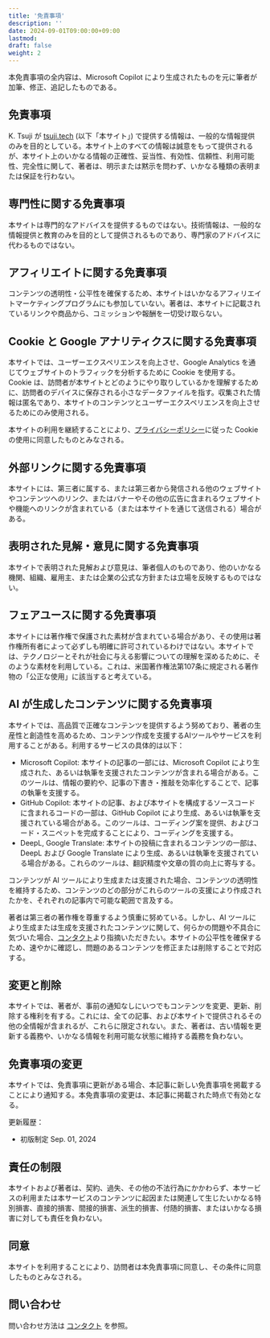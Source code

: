 ```yaml
---
title: '免責事項'
description: ''
date: 2024-09-01T09:00:00+09:00
lastmod: 
draft: false
weight: 2
---
```


本免責事項の全内容は、Microsoft Copilot により生成されたものを元に筆者が加筆、修正、追記したものである。

## 免責事項

K. Tsuji が [tsuji.tech](https://tsuji.tech) (以下「本サイト」) で提供する情報は、一般的な情報提供のみを目的としている。本サイト上のすべての情報は誠意をもって提供されるが、本サイト上のいかなる情報の正確性、妥当性、有効性、信頼性、利用可能性、完全性に関して、著者は、明示または黙示を問わず、いかなる種類の表明または保証を行わない。

## 専門性に関する免責事項

本サイトは専門的なアドバイスを提供するものではない。技術情報は、一般的な情報提供と教育のみを目的として提供されるものであり、専門家のアドバイスに代わるものではない。

## アフィリエイトに関する免責事項

コンテンツの透明性・公平性を確保するため、本サイトはいかなるアフィリエイトマーケティングプログラムにも参加していない。著者は、本サイトに記載されているリンクや商品から、コミッションや報酬を一切受け取らない。

## Cookie と Google アナリティクスに関する免責事項

本サイトでは、ユーザーエクスペリエンスを向上させ、Google Analytics を通じてウェブサイトのトラフィックを分析するために Cookie を使用する。Cookie は、訪問者が本サイトとどのようにやり取りしているかを理解するために、訪問者のデバイスに保存される小さなデータファイルを指す。収集された情報は匿名であり、本サイトのコンテンツとユーザーエクスペリエンスを向上させるためにのみ使用される。

本サイトの利用を継続することにより、[プライバシーポリシー](https://tsuji.tech/jp/privacy-policy)に従った Cookie の使用に同意したものとみなされる。


## 外部リンクに関する免責事項

本サイトには、第三者に属する、または第三者から発信される他のウェブサイトやコンテンツへのリンク、またはバナーやその他の広告に含まれるウェブサイトや機能へのリンクが含まれている（または本サイトを通じて送信される）場合がある。

## 表明された見解・意見に関する免責事項

本サイトで表明された見解および意見は、筆者個人のものであり、他のいかなる機関、組織、雇用主、または企業の公式な方針または立場を反映するものではない。

## フェアユースに関する免責事項

本サイトには著作権で保護された素材が含まれている場合があり、その使用は著作権所有者によって必ずしも明確に許可されているわけではない。本サイトでは、テクノロジーとそれが社会に与える影響についての理解を深めるために、そのような素材を利用している。これは、米国著作権法第107条に規定される著作物の「公正な使用」に該当すると考えている。

## AI が生成したコンテンツに関する免責事項

本サイトでは、高品質で正確なコンテンツを提供するよう努めており、著者の生産性と創造性を高めるため、コンテンツ作成を支援するAIツールやサービスを利用することがある。利用するサービスの具体的は以下：

- Microsoft Copilot: 本サイトの記事の一部には、Microsoft Copilot により生成された、あるいは執筆を支援されたコンテンツが含まれる場合がある。このツールは、情報の要約や、記事の下書き・推敲を効率化することで、記事の執筆を支援する。
- GitHub Copilot: 本サイトの記事、および本サイトを構成するソースコードに含まれるコードの一部は、GitHub Copilot により生成、あるいは執筆を支援されている場合がある。このツールは、コーディング案を提供、およびコード・スニペットを完成することにより、コーディングを支援する。
- DeepL, Google Translate: 本サイトの投稿に含まれるコンテンツの一部は、DeepL および Google Translate により生成、あるいは執筆を支援されている場合がある。これらのツールは、翻訳精度や文章の質の向上に寄与する。

コンテンツが AI ツールにより生成または支援された場合、コンテンツの透明性を維持するため、コンテンツのどの部分がこれらのツールの支援により作成されたかを、それぞれの記事内で可能な範囲で言及する。

著者は第三者の著作権を尊重するよう慎重に努めている。しかし、AI ツールにより生成または生成を支援されたコンテンツに関して、何らかの問題や不具合に気づいた場合、[コンタクト](https://tsuji.tech/jp/contact)より指摘いただきたい。本サイトの公平性を確保するため、速やかに確認し、問題のあるコンテンツを修正または削除することで対応する。

## 変更と削除

本サイトでは、著者が、事前の通知なしにいつでもコンテンツを変更、更新、削除する権利を有する。これには、全ての記事、および本サイトで提供されるその他の全情報が含まれるが、これらに限定されない。また、著者は、古い情報を更新する義務や、いかなる情報を利用可能な状態に維持する義務を負わない。

## 免責事項の変更

本サイトでは、免責事項に更新がある場合、本記事に新しい免責事項を掲載することにより通知する。本免責事項の変更は、本記事に掲載された時点で有効となる。

更新履歴：

- 初版制定 Sep. 01, 2024

## 責任の制限

本サイトおよび著者は、契約、過失、その他の不法行為にかかわらず、本サービスの利用または本サービスのコンテンツに起因または関連して生じたいかなる特別損害、直接的損害、間接的損害、派生的損害、付随的損害、またはいかなる損害に対しても責任を負わない。

## 同意

本サイトを利用することにより、訪問者は本免責事項に同意し、その条件に同意したものとみなされる。

## 問い合わせ

問い合わせ方法は [コンタクト](https://tsuji.tech/jp/contact) を参照。
